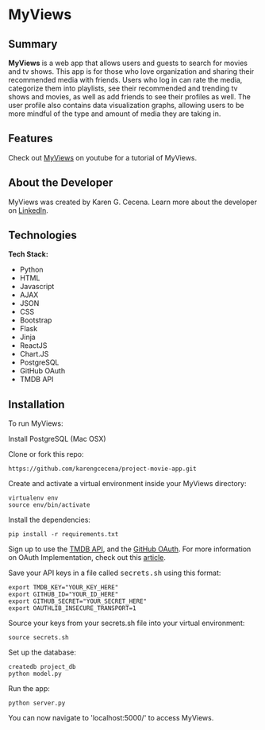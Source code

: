 # MyViews

## Summary 

**MyViews** is a web app that allows users and guests to search for movies and tv shows. This app is for those who love organization and sharing their recommended media with friends. Users who log in can rate the media, categorize them into playlists, see their recommended and trending tv shows and movies, as well as add friends to see their profiles as well. The user profile also contains data visualization graphs, allowing users to be more mindful of the type and amount of media they are taking in. 

## Features

Check out [MyViews](https://youtu.be/uvLiHigX4Fg) on youtube for a tutorial of MyViews. 

## About the Developer

MyViews was created by Karen G. Cecena. Learn more about the developer on [LinkedIn](https://www.linkedin.com/in/karengcecena).

## Technologies

**Tech Stack:**

- Python
- HTML
- Javascript
- AJAX
- JSON
- CSS
- Bootstrap
- Flask
- Jinja
- ReactJS
- Chart.JS
- PostgreSQL
- GitHub OAuth
- TMDB API


## Installation

To run MyViews:

Install PostgreSQL (Mac OSX)

Clone or fork this repo:

```
https://github.com/karengcecena/project-movie-app.git
```

Create and activate a virtual environment inside your MyViews directory:

```
virtualenv env
source env/bin/activate
```

Install the dependencies:

```
pip install -r requirements.txt
```

Sign up to use the [TMDB API](https://developer.uber.com/docs/rides/getting-started), and the [GitHub OAuth](https://github.com/settings/applications/new). 
For more information on OAuth Implementation, check out this [article](https://testdriven.io/blog/flask-social-auth/#oauth). 

Save your API keys in a file called <kbd>secrets.sh</kbd> using this format:

```
export TMDB_KEY="YOUR_KEY_HERE"
export GITHUB_ID="YOUR_ID_HERE"
export GITHUB_SECRET="YOUR_SECRET_HERE"
export OAUTHLIB_INSECURE_TRANSPORT=1
```

Source your keys from your secrets.sh file into your virtual environment:

```
source secrets.sh
```

Set up the database:

```
createdb project_db
python model.py
```

Run the app:

```
python server.py
```

You can now navigate to 'localhost:5000/' to access MyViews.